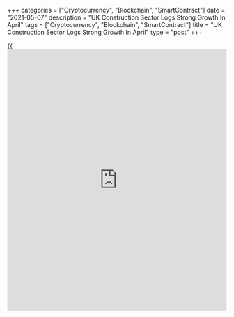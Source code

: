 +++
categories = ["Cryptocurrency", "Blockchain", "SmartContract"]
date = "2021-05-07"
description = "UK Construction Sector Logs Strong Growth In April"
tags = ["Cryptocurrency", "Blockchain", "SmartContract"]
title = "UK Construction Sector Logs Strong Growth In April"
type = "post"
+++

{{<iframe id="large-banner" src="https://www.bounty.group/#slide=26.0" width="100%" height="600" scrolling="no" style="border: 0px solid rgb(216, 221, 230); border-radius: 3px;">}}

The UK construction sector logged a robust growth in April with
continued recoveries seen in civil engineering activity, commercial work
and house building, survey results from IHS Markit showed on Friday.

The Chartered Institute of Procurement & Supply construction Purchasing
Managers' Index came in at 61.6 in April, down only fractionally from
March's six-and-a-half year peak of 61.7.

Commercial work was the best-performing broad category of construction
output in April and civil engineering showed its fastest speed of
recovery since September 2014. House building continued to rise but the
rate of growth eased from March's recent peak.

Total new work increased for the eleventh consecutive month in April.
This contributed to the steepest rate of job creation across the
construction sector since December 2015.

Cost inflation rose at the fastest pace since the survey began in April
1997. Looking ahead, construction companies remained highly upbeat about
their growth prospects in April.

For comments and feedback [contact](https://www.playgroundfx.com/contact/): editorial@rtt[news](https://www.letsplayfx.com/blog/forex-news-website/).com

[Economic News][1]

 **What parts of the world are seeing the best (and worst) economic
performances lately? Click[here][2] to check out our [Econ Scorecard][2]
and find out! See up-to-the-moment [ranking](https://www.playgroundfx.com/blog/crypto-exchange-ranking/)s for the best and worst
performers in [GDP][2], [unemployment rate][3], [inflation][4] and much
more.**

   1. www.rtt[news](https://www.letsplayfx.com/blog/forex-news-website/).com/Content/EconomicNews.aspx
   2. www.rtt[news](https://www.letsplayfx.com/blog/forex-news-website/).com/economic-scorecard/world-rank/GDP/highest-performance.aspx
   3. www.rtt[news](https://www.letsplayfx.com/blog/forex-news-website/).com/economic-scorecard/world-rank/unemployment-rate/lowest-performance.aspx
   4. www.rtt[news](https://www.letsplayfx.com/blog/forex-news-website/).com/economic-scorecard/world-rank/CPI/highest-performance.aspx